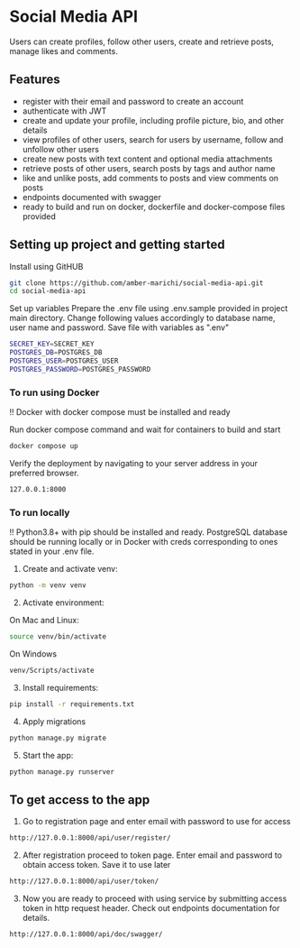 # Social Media API
Users can create profiles, follow other users, create and retrieve posts, manage likes and comments.

## Features

- register with their email and password to create an account
- authenticate with JWT
- create and update your profile, including profile picture, bio, and other details
- view profiles of other users, search for users by username, follow and unfollow other users
- create new posts with text content and optional media attachments 
- retrieve posts of other users, search posts by tags and author name
- like and unlike posts, add comments to posts and view comments on posts
- endpoints documented with swagger
- ready to build and run on docker, dockerfile and docker-compose files provided

## Setting up project and getting started

Install using GitHUB
```sh
git clone https://github.com/amber-marichi/social-media-api.git
cd social-media-api
```

Set up variables
Prepare the .env file using .env.sample provided in project main directory. Change following values accordingly to database name, user name and password. Save file with variables as ".env"
```sh
SECRET_KEY=SECRET_KEY
POSTGRES_DB=POSTGRES_DB
POSTGRES_USER=POSTGRES_USER
POSTGRES_PASSWORD=POSTGRES_PASSWORD
```

### To run using Docker
!! Docker with docker compose must be installed and ready

Run docker compose command and wait for containers to build and start
```sh
docker compose up
```
Verify the deployment by navigating to your server address in
your preferred browser.

```sh
127.0.0.1:8000
```

### To run locally
!! Python3.8+ with pip should be installed and ready.
PostgreSQL database should be running locally or in Docker with creds corresponding to ones stated in your .env file.

1. Create and activate venv:
```sh
python -m venv venv
```

2. Activate environment:

On Mac and Linux:
```sh
source venv/bin/activate
```
On Windows
```sh
venv/Scripts/activate
```

3. Install requirements:

```sh
pip install -r requirements.txt
```

4. Apply migrations

```sh
python manage.py migrate
```

5. Start the app:

```sh
python manage.py runserver
```

## To get access to the app
1. Go to registration page and enter email with password to use for access
```sh
http://127.0.0.1:8000/api/user/register/
```
2. After registration proceed to token page. Enter email and password to obtain access token. Save it to use later
```sh
http://127.0.0.1:8000/api/user/token/
```
3. Now you are ready to proceed with using service by submitting access token in http request header. Check out endpoints documentation for details.
```sh
http://127.0.0.1:8000/api/doc/swagger/
```
